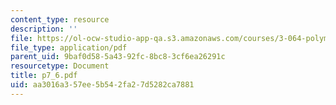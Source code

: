 ```yaml
---
content_type: resource
description: ''
file: https://ol-ocw-studio-app-qa.s3.amazonaws.com/courses/3-064-polymer-engineering-fall-2003/aa3016a357ee5b542fa27d5282ca7881_p7_6.pdf
file_type: application/pdf
parent_uid: 9baf0d58-5a43-92fc-8bc8-3cf6ea26291c
resourcetype: Document
title: p7_6.pdf
uid: aa3016a3-57ee-5b54-2fa2-7d5282ca7881
---
```


